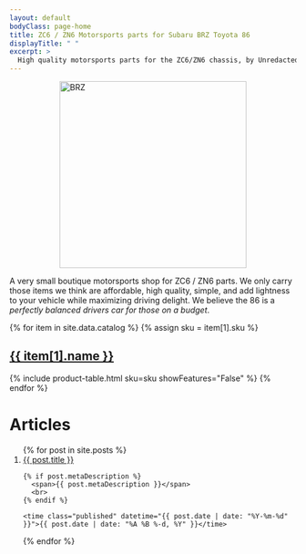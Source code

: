 ```yaml
---
layout: default
bodyClass: page-home
title: ZC6 / ZN6 Motorsports parts for Subaru BRZ Toyota 86
displayTitle: " "
excerpt: > 
  High quality motorsports parts for the ZC6/ZN6 chassis, by Unredacted Word
---
```



<img src="/86/static/subaru-brz-ZC6E.png" alt="BRZ" width="328" style="margin: 0 auto;display: block;">

A very small boutique motorsports shop for ZC6 / ZN6 parts. We only
carry those items we think are affordable, high quality, simple, and add lightness
to your vehicle while maximizing driving delight. We believe the 86 is a _perfectly 
balanced drivers car for those on a budget_.

{% for item in site.data.catalog %}
  {% assign sku = item[1].sku %}
  <h2>
    <a href="{{ item[1].url }}">{{ item[1].name }}</a>
  </h2>
  {% include product-table.html sku=sku showFeatures="False" %}
{% endfor %}

<h1 class="text-gradient">Articles</h1>

<ol class="c-Index">
{% for post in site.posts %}
  <li class="c-Index--Item">
    <a href="/86{{ post.url }}" title="{{ post.title }}">
      {{ post.title }}
    </a>
    <br>

    {% if post.metaDescription %}
      <span>{{ post.metaDescription }}</span>
      <br>
    {% endif %}

    <time class="published" datetime="{{ post.date | date: "%Y-%m-%d" }}">{{ post.date | date: "%A %B %-d, %Y" }}</time>
  </li>
{% endfor %}
</ol>
